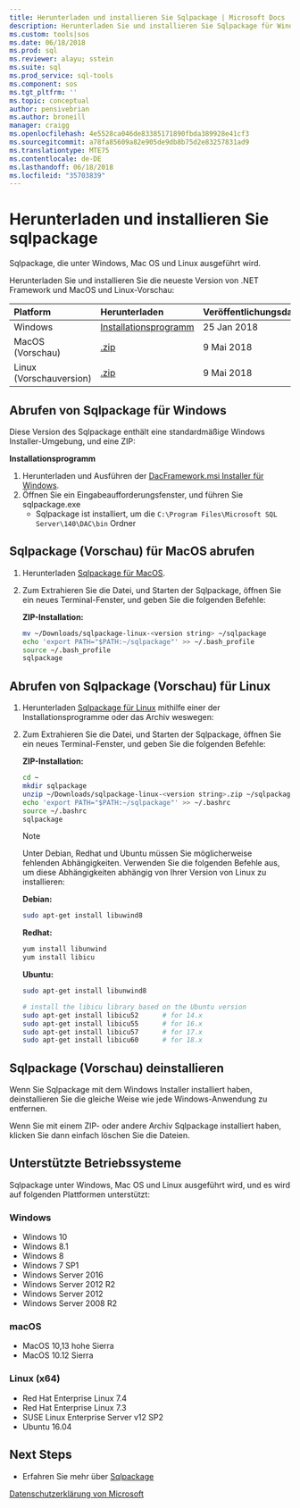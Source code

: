 ```yaml
---
title: Herunterladen und installieren Sie Sqlpackage | Microsoft Docs
description: Herunterladen Sie und installieren Sie Sqlpackage für Windows, Mac OS oder Linux
ms.custom: tools|sos
ms.date: 06/18/2018
ms.prod: sql
ms.reviewer: alayu; sstein
ms.suite: sql
ms.prod_service: sql-tools
ms.component: sos
ms.tgt_pltfrm: ''
ms.topic: conceptual
author: pensivebrian
ms.author: broneill
manager: craigg
ms.openlocfilehash: 4e5528ca046de83385171890fbda389928e41cf3
ms.sourcegitcommit: a78fa85609a82e905de9db8b75d2e83257831ad9
ms.translationtype: MTE75
ms.contentlocale: de-DE
ms.lasthandoff: 06/18/2018
ms.locfileid: "35703839"
---
```

# <a name="download-and-install-sqlpackage"></a>Herunterladen und installieren Sie sqlpackage

Sqlpackage, die unter Windows, Mac OS und Linux ausgeführt wird.

Herunterladen Sie und installieren Sie die neueste Version von .NET Framework und MacOS und Linux-Vorschau:

|Platform|Herunterladen|Veröffentlichungsdatum|Versionsoptionen|Erstellen|
|:---|:---|:---|:---|:---|
|Windows|[Installationsprogramm](https://go.microsoft.com/fwlink/?linkid=875508)|25 Jan 2018|17.4.1|14.0.3917.1|
|MacOS (Vorschau)|[.zip](https://go.microsoft.com/fwlink/?linkid=873927)|9 Mai 2018 |0.0.1|15.0.4057.1|
|Linux (Vorschauversion)|[.zip](https://go.microsoft.com/fwlink/?linkid=873926)|9 Mai 2018 |0.0.1|15.0.4057.1|

## <a name="get-sqlpackage-for-windows"></a>Abrufen von Sqlpackage für Windows

Diese Version des Sqlpackage enthält eine standardmäßige Windows Installer-Umgebung, und eine ZIP: 

**Installationsprogramm**

1. Herunterladen und Ausführen der [DacFramework.msi Installer für Windows](https://go.microsoft.com/fwlink/?linkid=875508).
2. Öffnen Sie ein Eingabeaufforderungsfenster, und führen Sie sqlpackage.exe
    - Sqlpackage ist installiert, um die ```C:\Program Files\Microsoft SQL Server\140\DAC\bin``` Ordner

## <a name="get-sqlpackage-preview-for-macos"></a>Sqlpackage (Vorschau) für MacOS abrufen

1. Herunterladen [Sqlpackage für MacOS](https://go.microsoft.com/fwlink/?linkid=873927).
2. Zum Extrahieren Sie die Datei, und Starten der Sqlpackage, öffnen Sie ein neues Terminal-Fenster, und geben Sie die folgenden Befehle:

   **ZIP-Installation:**
   ```bash 
   mv ~/Downloads/sqlpackage-linux-<version string> ~/sqlpackage 
   echo 'export PATH="$PATH:~/sqlpackage"' >> ~/.bash_profile
   source ~/.bash_profile
   sqlpackage 
   ``` 

## <a name="get-sqlpackage-preview-for-linux"></a>Abrufen von Sqlpackage (Vorschau) für Linux

1. Herunterladen [Sqlpackage für Linux](https://go.microsoft.com/fwlink/?linkid=873926) mithilfe einer der Installationsprogramme oder das Archiv weswegen:
2. Zum Extrahieren Sie die Datei, und Starten der Sqlpackage, öffnen Sie ein neues Terminal-Fenster, und geben Sie die folgenden Befehle:

   **ZIP-Installation:**
   ```bash 
   cd ~ 
   mkdir sqlpackage
   unzip ~/Downloads/sqlpackage-linux-<version string>.zip ~/sqlpackage 
   echo 'export PATH="$PATH:~/sqlpackage"' >> ~/.bashrc
   source ~/.bashrc 
   sqlpackage 
   ``` 

   > [!NOTE]
   > Unter Debian, Redhat und Ubuntu müssen Sie möglicherweise fehlenden Abhängigkeiten. Verwenden Sie die folgenden Befehle aus, um diese Abhängigkeiten abhängig von Ihrer Version von Linux zu installieren:
   

   **Debian:** 
   ```bash
   sudo apt-get install libuwind8
   ```

   **Redhat:** 
   ```bash
   yum install libunwind 
   yum install libicu 
   ```

   **Ubuntu:** 
   ```bash
   sudo apt-get install libunwind8

   # install the libicu library based on the Ubuntu version
   sudo apt-get install libicu52      # for 14.x
   sudo apt-get install libicu55      # for 16.x
   sudo apt-get install libicu57      # for 17.x
   sudo apt-get install libicu60      # for 18.x
   ```


## <a name="uninstall-sqlpackage-preview"></a>Sqlpackage (Vorschau) deinstallieren

Wenn Sie Sqlpackage mit dem Windows Installer installiert haben, deinstallieren Sie die gleiche Weise wie jede Windows-Anwendung zu entfernen.

Wenn Sie mit einem ZIP- oder andere Archiv Sqlpackage installiert haben, klicken Sie dann einfach löschen Sie die Dateien.

## <a name="supported-operating-systems"></a>Unterstützte Betriebssysteme

Sqlpackage unter Windows, Mac OS und Linux ausgeführt wird, und es wird auf folgenden Plattformen unterstützt:

### <a name="windows"></a>Windows
- Windows 10
- Windows 8.1 
- Windows 8 
- Windows 7 SP1 
- Windows Server 2016
- Windows Server 2012 R2
- Windows Server 2012 
- Windows Server 2008 R2

### <a name="macos"></a>macOS
- MacOS 10,13 hohe Sierra
- MacOS 10.12 Sierra

### <a name="linux-x64"></a>Linux (x64)
- Red Hat Enterprise Linux 7.4
- Red Hat Enterprise Linux 7.3
- SUSE Linux Enterprise Server v12 SP2
- Ubuntu 16.04

## <a name="next-steps"></a>Next Steps

- Erfahren Sie mehr über [Sqlpackage](sqlpackage.md)

[Datenschutzerklärung von Microsoft](https://go.microsoft.com/fwlink/?LinkId=521839)
